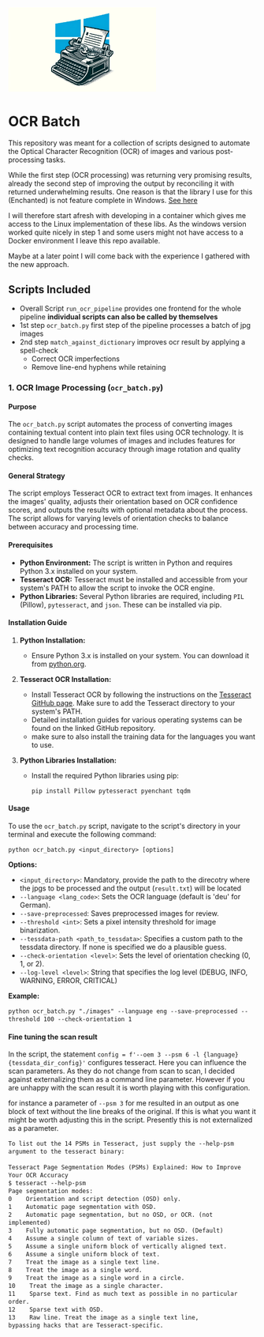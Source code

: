 <img src="README/windows_typewriter.webp" width="300"/>

# OCR Batch

This repository was meant for a collection of scripts designed to automate the Optical Character Recognition (OCR) of images and various post-processing tasks.

While the first step (OCR processing) was returning very promising results, already the second step of improving the output by reconciling it with  returned underwhelming results. One reason is that the library I use for this (Enchanted) is not feature complete in Windows. [See here](https://pyenchant.github.io/pyenchant/api/enchant.pypwl.html)

I will therefore start afresh with developing in a container which gives me access to the Linux implementation of these libs. As the windows version worked quite nicely in step 1 and some users might not have access to a Docker environment I leave this repo available.

Maybe at a later point I will come back with the experience I gathered with the new approach.

## Scripts Included

* Overall Script `run_ocr_pipeline` provides one frontend for the whole pipeline **individual scripts can also be called by themselves**
* 1st step `ocr_batch.py` first step of the pipeline processes a batch of jpg images 
* 2nd step `match_against_dictionary` improves ocr result by applying a spell-check
  * Correct OCR imperfections 
  * Remove line-end hyphens while retaining   

### 1. OCR Image Processing (`ocr_batch.py`)

#### Purpose
The `ocr_batch.py` script automates the process of converting images containing textual content into plain text files using OCR technology. It is designed to handle large volumes of images and includes features for optimizing text recognition accuracy through image rotation and quality checks.

#### General Strategy
The script employs Tesseract OCR to extract text from images. It enhances the images' quality, adjusts their orientation based on OCR confidence scores, and outputs the results with optional metadata about the process. The script allows for varying levels of orientation checks to balance between accuracy and processing time.

#### Prerequisites
- **Python Environment:** The script is written in Python and requires Python 3.x installed on your system.
- **Tesseract OCR:** Tesseract must be installed and accessible from your system's PATH to allow the script to invoke the OCR engine.
- **Python Libraries:** Several Python libraries are required, including `PIL` (Pillow), `pytesseract`, and `json`. These can be installed via pip.

#### Installation Guide
1. **Python Installation:**
   - Ensure Python 3.x is installed on your system. You can download it from [python.org](https://www.python.org/downloads/).

2. **Tesseract OCR Installation:**
   - Install Tesseract OCR by following the instructions on the [Tesseract GitHub page](https://github.com/tesseract-ocr/tesseract). Make sure to add the Tesseract directory to your system's PATH.
   - Detailed installation guides for various operating systems can be found on the linked GitHub repository.
   - make sure to also install the training data for the languages you want to use.

3. **Python Libraries Installation:**
   - Install the required Python libraries using pip:
     ```
     pip install Pillow pytesseract pyenchant tqdm
     ```

#### Usage
To use the `ocr_batch.py` script, navigate to the script's directory in your terminal and execute the following command:

```
python ocr_batch.py <input_directory> [options]
```

**Options:**
- `<input_directory>`: Mandatory, provide the path to the direcotry where the jpgs to be processed and the output (`result.txt`) will be located  
- `--language <lang_code>`: Sets the OCR language (default is 'deu' for German). 
- `--save-preprocessed`: Saves preprocessed images for review.
- `--threshold <int>`: Sets a pixel intensity threshold for image binarization.
- `--tessdata-path <path_to_tessdata>`: Specifies a custom path to the tessdata directory. If none is specified we do a plausible guess.
- `--check-orientation <level>`: Sets the level of orientation checking (0, 1, or 2).
- `--log-level <level>`: String that specifies the log level (DEBUG, INFO, WARNING, ERROR, CRITICAL)

**Example:**
```
python ocr_batch.py "./images" --language eng --save-preprocessed --threshold 100 --check-orientation 1
```

#### Fine tuning the scan result

In the script, the statement `config = f'--oem 3 --psm 6 -l {language} {tessdata_dir_config}'` configures tesseract. Here you can influence the scan parameters. As they do not change from scan to scan, I decided against externalizing them as a command line parameter. However if you are unhappy with the scan result it is worth playing with this configuration. 

for instance a parameter of `--psm 3` for me resulted in an output as one block of text without the line breaks of the original. If this is what you want it might be worth adjusting this in the script. Presently this is not externalized as a parameter.

```
To list out the 14 PSMs in Tesseract, just supply the --help-psm argument to the tesseract binary:

Tesseract Page Segmentation Modes (PSMs) Explained: How to Improve Your OCR Accuracy
$ tesseract --help-psm
Page segmentation modes:
0    Orientation and script detection (OSD) only.
1    Automatic page segmentation with OSD.
2    Automatic page segmentation, but no OSD, or OCR. (not implemented)
3    Fully automatic page segmentation, but no OSD. (Default)
4    Assume a single column of text of variable sizes.
5    Assume a single uniform block of vertically aligned text.
6    Assume a single uniform block of text.
7    Treat the image as a single text line.
8    Treat the image as a single word.
9    Treat the image as a single word in a circle.
10    Treat the image as a single character.
11    Sparse text. Find as much text as possible in no particular order.
12    Sparse text with OSD.
13    Raw line. Treat the image as a single text line,
bypassing hacks that are Tesseract-specific.
```






